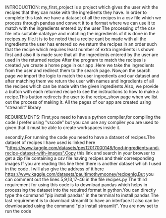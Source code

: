 INTRODUCTION:
my_first_project is a project which gives the user with the recipes that they can make with the ingredients they have.
In order to complete this task we have a dataset of all the recipes in a csv file which we process through pandas and convert it to a format where we can use it to match with the ingredients entered by the user
The processing of the csv file into suitable datatype and matching the ingredients of it is done in the recipes.py file.It is to be noted that a recipe cant be made with all the ingredients the user has entered so we return the recipes in an order such that the recipe which requires least number of extra ingredients is shown first and also it is made sure that all  the ingredients entered by the user are used in the returned recipe
After the program to match the recipes is created ,we create a home page in our app .Here we take the ingredients from the user and redirect them to the search page.
Now,on the search page we import the logic to match the user ingredients and our dataset and after matching them we return the user with names and ingredients of all the recipes which can be made with the given ingredients
Also, we provide a button with each returned recipe to see the instructions to how to make a recipe.This button redirects the user to the recipe_show page when we list out the process of making it.
All the pages of our app are created using "streamlit" library

REQUIREMENTS:
First,you need to have a python compiler,for compiling the code.I prefer using "vscode" but you can use any compiler you are used to given that it must be able to create workspaces inside it.

secondly,For running the code you need to have a dataset of recipes.The dataset of recipes I have used is linked here 
"https://www.kaggle.com/datasets/pes12017000148/food-ingredients-and-recipe-dataset-with-images".Copy this link and search in your browser to get a zip file containing a csv file having recipes and their corresponding images
If you are reading this line then there is another dataset which I used in the code .I will also give the address of it here https://www.kaggle.com/datasets/paultimothymooney/recipenlg.But you can comment out the lines 5,9,13,17-46 in the file recipes.py 
The third requirement for using this code is to download pandas which helps in processing the dataset into the required format in python.You can directly type the command "pip install pandas" in the terminal to install pandas
The last requirement is to download streamlit to have an interface.It also can be downloaaded using the command "pip install streamlit".
You are now set to run the code
